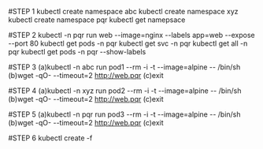 #STEP 1
kubectl create namespace abc
kubectl create namespace xyz
kubectl create namespace pqr
kubectl get namepsace

#STEP 2
kubectl -n pqr run web --image=nginx --labels app=web --expose --port 80
kubectl get pods -n pqr
kubectl get svc -n pqr
kubectl get all -n pqr 
kubectl get pods -n pqr --show-labels


#STEP 3 
(a)kubectl -n abc run pod1 --rm -i -t --image=alpine -- /bin/sh
(b)wget -qO- --timeout=2 http://web.pqr
(c)exit
 
#STEP 4 
(a)kubectl -n xyz run pod2 --rm -i -t --image=alpine -- /bin/sh
(b)wget -qO- --timeout=2 http://web.pqr
(c)exit

#STEP 5 
(a)kubectl -n pqr run pod3 --rm -i -t --image=alpine -- /bin/sh
(b)wget -qO- --timeout=2 http://web.pqr
(c)exit   

#STEP 6 
kubectl create -f  
